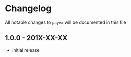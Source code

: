 # Changelog

All notable changes to `payex` will be documented in this file

## 1.0.0 - 201X-XX-XX

- initial release
